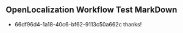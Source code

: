 ## OpenLocalization Workflow Test MarkDown
* 66df96d4-1a18-40c6-bf62-9113c50a662c thanks!

<!--HONumber=Aug16_HO3-->


